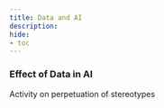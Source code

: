 ```yaml
---
title: Data and AI
description:
hide:
- toc
---
```


### Effect of Data in AI

Activity on perpetuation of stereotypes
